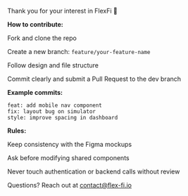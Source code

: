 Thank you for your interest in FlexFi 🙌

**How to contribute:**

Fork and clone the repo

Create a new branch: `feature/your-feature-name`

Follow design and file structure

Commit clearly and submit a Pull Request to the dev branch

**Example commits:**
```
feat: add mobile nav component
fix: layout bug on simulator
style: improve spacing in dashboard
```
**Rules:**

Keep consistency with the Figma mockups

Ask before modifying shared components

Never touch authentication or backend calls without review

Questions? Reach out at contact@flex-fi.io
